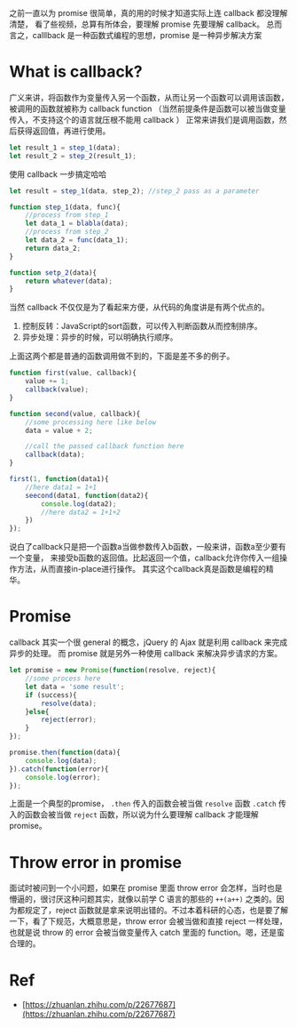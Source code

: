 之前一直以为 promise 很简单，真的用的时候才知道实际上连 callback 都没理解清楚，
看了些视频，总算有所体会，要理解 promise 先要理解 callback。
总而言之，calllback 是一种函数式编程的思想，promise 是一种异步解决方案

# What is callback?
广义来讲，将函数作为变量传入另一个函数，从而让另一个函数可以调用该函数，被调用的函数就被称为 callback function
（当然前提条件是函数可以被当做变量传入，不支持这个的语言就压根不能用 callback ）
正常来讲我们是调用函数，然后获得返回值，再进行使用。

```javascript
let result_1 = step_1(data);
let result_2 = step_2(result_1);
```

使用 callback 一步搞定哈哈
```javascript
let result = step_1(data, step_2); //step_2 pass as a parameter

function step_1(data, func){
	//process from step_1
	let data_1 = blabla(data);
	//process from step_2
	let data_2 = func(data_1);
	return data_2;
}

function setp_2(data){
	return whatever(data);
}
```

当然 callback 不仅仅是为了看起来方便，从代码的角度讲是有两个优点的。
1. 控制反转：JavaScript的sort函数，可以传入判断函数从而控制排序。
2. 异步处理：异步的时候，可以明确执行顺序。  

上面这两个都是普通的函数调用做不到的，下面是差不多的例子。

```javascript
function first(value, callback){
	value += 1;
	callback(value);
}

function second(value, callback){
	//some processing here like below
	data = value + 2;

	//call the passed callback function here
	callback(data);
}

first(1, function(data1){
	//here data1 = 1+1
	seecond(data1, function(data2){
		console.log(data2);
		//here data2 = 1+1+2	
	})
});
```
说白了callback只是把一个函数a当做参数传入b函数，一般来讲，函数a至少要有一个变量，
来接受b函数的返回值。比起返回一个值，callback允许你传入一组操作方法，从而直接in-place进行操作。
其实这个callback真是函数是编程的精华。

# Promise
callback 其实一个很 general 的概念，jQuery 的 Ajax 就是利用 callback 来完成异步的处理。
而 promise 就是另外一种使用 callback 来解决异步请求的方案。

```javascript
let promise = new Promise(function(resolve, reject){
	//some process here
	let data = 'some result';
	if (success){
		resolve(data);
	}else{
		reject(error);
	}
});

promise.then(function(data){
	console.log(data);
}).catch(function(error){
	console.log(error);
});
```

上面是一个典型的promise， `.then` 传入的函数会被当做 `resolve` 函数
`.catch` 传入的函数会被当做 `reject` 函数，所以说为什么要理解 callback 才能理解 promise。

# Throw error in promise
面试时被问到一个小问题，如果在 promise 里面 throw error 会怎样，当时也是懵逼的，很讨厌这种问题其实，就像以前学 C 语言的那些的
`++(a++)` 之类的。因为都规定了，reject 函数就是拿来说明出错的。不过本着科研的心态，也是要了解一下，看了下规范，大概意思是，throw 
error 会被当做和直接 reject 一样处理，也就是说 throw 的 error 会被当做变量传入 catch 里面的 function。嗯，还是蛮合理的。

# Ref
- [https://zhuanlan.zhihu.com/p/22677687](https://zhuanlan.zhihu.com/p/22677687)